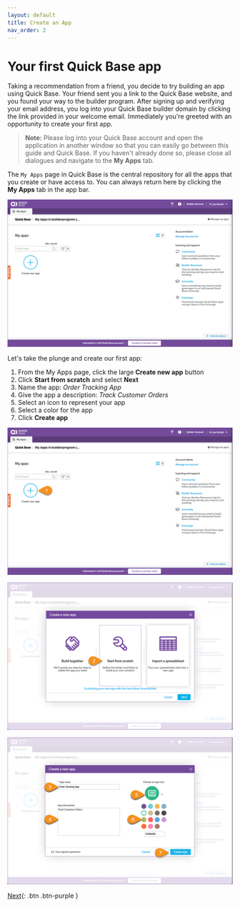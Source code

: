 ```yaml
---
layout: default
title: Create an App
nav_order: 2
---
```


# Your first Quick Base app

Taking a recommendation from a friend, you decide to try building an app using Quick Base. Your friend sent you a link to the Quick Base website, and you found your way to the builder program. After signing up and verifying your email address, you log into your Quick Base builder domain by clicking the link provided in your welcome email. Immediately you're greeted with an opportunity to create your first app. 

> <b>Note:</b> Please log into your Quick Base account and open the application in another window so that you can easily go between this guide and Quick Base.
> If you haven't already done so, please close all dialogues and navigate to the **My Apps** tab. 

The `My Apps` page in Quick Base is the central repository for all the apps that you create or have access to. You can always return here by clicking the **My Apps** tab in the app bar.

![](assets/images/image-0.png)

Let's take the plunge and create our first app:  
1. From the My Apps page, click the large <b>Create new app</b> button   
2. Click <b>Start from scratch</b> and select <b>Next</b>
3. Name the app: _Order Tracking App_
4. Give the app a description: _Track Customer Orders_ 
5. Select an icon to represent your app 
6. Select a color for the app
7. Click <b>Create app</b>

![](assets/images/image-1.png)

![](assets/images/image-1a.png)

![](assets/images/image-2.png)

[Next](createProducts.html){: .btn .btn-purple }
